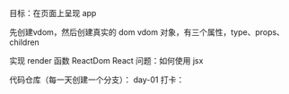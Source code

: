 目标：在页面上呈现 app 

先创建vdom，然后创建真实的 dom
vdom 对象，有三个属性，type、props、children

实现 render 函数
ReactDom
React
问题：如何使用 jsx

代码仓库（每一天创建一个分支）：
day-01
打卡：

